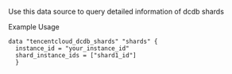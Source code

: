 Use this data source to query detailed information of dcdb shards

Example Usage

```hcl
data "tencentcloud_dcdb_shards" "shards" {
  instance_id = "your_instance_id"
  shard_instance_ids = ["shard1_id"]
  }
```